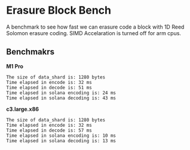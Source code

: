 # Erasure Block Bench

A benchmark to see how fast we can erasure code a block with 1D Reed Solomon erasure coding. SIMD Accelaration is turned off for arm cpus.

## Benchmakrs

**M1 Pro**
```
The size of data_shard is: 1280 bytes
Time elapsed in encode is: 32 ms
Time elapsed in decode is: 51 ms
Time elapsed in solana encoding is: 24 ms
Time elapsed in solana decoding is: 43 ms
```

**c3.large.x86**
```
The size of data_shard is: 1280 bytes
Time elapsed in encode is: 32 ms
Time elapsed in decode is: 57 ms
Time elapsed in solana encoding is: 10 ms
Time elapsed in solana decoding is: 13 ms
```